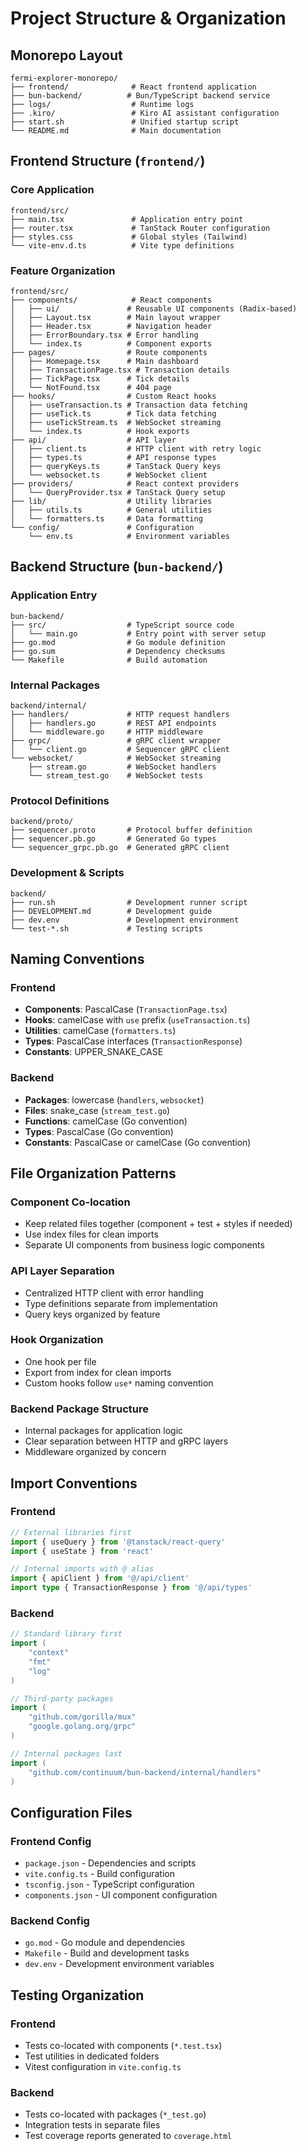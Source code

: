 # Project Structure & Organization

## Monorepo Layout

```
fermi-explorer-monorepo/
├── frontend/              # React frontend application
├── bun-backend/          # Bun/TypeScript backend service
├── logs/                  # Runtime logs
├── .kiro/                 # Kiro AI assistant configuration
├── start.sh               # Unified startup script
└── README.md              # Main documentation
```

## Frontend Structure (`frontend/`)

### Core Application
```
frontend/src/
├── main.tsx               # Application entry point
├── router.tsx             # TanStack Router configuration
├── styles.css             # Global styles (Tailwind)
└── vite-env.d.ts          # Vite type definitions
```

### Feature Organization
```
frontend/src/
├── components/            # React components
│   ├── ui/               # Reusable UI components (Radix-based)
│   ├── Layout.tsx        # Main layout wrapper
│   ├── Header.tsx        # Navigation header
│   ├── ErrorBoundary.tsx # Error handling
│   └── index.ts          # Component exports
├── pages/                # Route components
│   ├── Homepage.tsx      # Main dashboard
│   ├── TransactionPage.tsx # Transaction details
│   ├── TickPage.tsx      # Tick details
│   └── NotFound.tsx      # 404 page
├── hooks/                # Custom React hooks
│   ├── useTransaction.ts # Transaction data fetching
│   ├── useTick.ts        # Tick data fetching
│   ├── useTickStream.ts  # WebSocket streaming
│   └── index.ts          # Hook exports
├── api/                  # API layer
│   ├── client.ts         # HTTP client with retry logic
│   ├── types.ts          # API response types
│   ├── queryKeys.ts      # TanStack Query keys
│   └── websocket.ts      # WebSocket client
├── providers/            # React context providers
│   └── QueryProvider.tsx # TanStack Query setup
├── lib/                  # Utility libraries
│   ├── utils.ts          # General utilities
│   └── formatters.ts     # Data formatting
└── config/               # Configuration
    └── env.ts            # Environment variables
```

## Backend Structure (`bun-backend/`)

### Application Entry
```
bun-backend/
├── src/                  # TypeScript source code
│   └── main.go           # Entry point with server setup
├── go.mod                # Go module definition
├── go.sum                # Dependency checksums
└── Makefile              # Build automation
```

### Internal Packages
```
backend/internal/
├── handlers/             # HTTP request handlers
│   ├── handlers.go       # REST API endpoints
│   └── middleware.go     # HTTP middleware
├── grpc/                 # gRPC client wrapper
│   └── client.go         # Sequencer gRPC client
└── websocket/            # WebSocket streaming
    ├── stream.go         # WebSocket handlers
    └── stream_test.go    # WebSocket tests
```

### Protocol Definitions
```
backend/proto/
├── sequencer.proto       # Protocol buffer definition
├── sequencer.pb.go       # Generated Go types
└── sequencer_grpc.pb.go  # Generated gRPC client
```

### Development & Scripts
```
backend/
├── run.sh                # Development runner script
├── DEVELOPMENT.md        # Development guide
├── dev.env               # Development environment
└── test-*.sh             # Testing scripts
```

## Naming Conventions

### Frontend
- **Components**: PascalCase (`TransactionPage.tsx`)
- **Hooks**: camelCase with `use` prefix (`useTransaction.ts`)
- **Utilities**: camelCase (`formatters.ts`)
- **Types**: PascalCase interfaces (`TransactionResponse`)
- **Constants**: UPPER_SNAKE_CASE

### Backend
- **Packages**: lowercase (`handlers`, `websocket`)
- **Files**: snake_case (`stream_test.go`)
- **Functions**: camelCase (Go convention)
- **Types**: PascalCase (Go convention)
- **Constants**: PascalCase or camelCase (Go convention)

## File Organization Patterns

### Component Co-location
- Keep related files together (component + test + styles if needed)
- Use index files for clean imports
- Separate UI components from business logic components

### API Layer Separation
- Centralized HTTP client with error handling
- Type definitions separate from implementation
- Query keys organized by feature

### Hook Organization
- One hook per file
- Export from index for clean imports
- Custom hooks follow `use*` naming convention

### Backend Package Structure
- Internal packages for application logic
- Clear separation between HTTP and gRPC layers
- Middleware organized by concern

## Import Conventions

### Frontend
```typescript
// External libraries first
import { useQuery } from '@tanstack/react-query'
import { useState } from 'react'

// Internal imports with @ alias
import { apiClient } from '@/api/client'
import type { TransactionResponse } from '@/api/types'
```

### Backend
```go
// Standard library first
import (
    "context"
    "fmt"
    "log"
)

// Third-party packages
import (
    "github.com/gorilla/mux"
    "google.golang.org/grpc"
)

// Internal packages last
import (
    "github.com/continuum/bun-backend/internal/handlers"
)
```

## Configuration Files

### Frontend Config
- `package.json` - Dependencies and scripts
- `vite.config.ts` - Build configuration
- `tsconfig.json` - TypeScript configuration
- `components.json` - UI component configuration

### Backend Config
- `go.mod` - Go module and dependencies
- `Makefile` - Build and development tasks
- `dev.env` - Development environment variables

## Testing Organization

### Frontend
- Tests co-located with components (`*.test.tsx`)
- Test utilities in dedicated folders
- Vitest configuration in `vite.config.ts`

### Backend
- Tests co-located with packages (`*_test.go`)
- Integration tests in separate files
- Test coverage reports generated to `coverage.html`